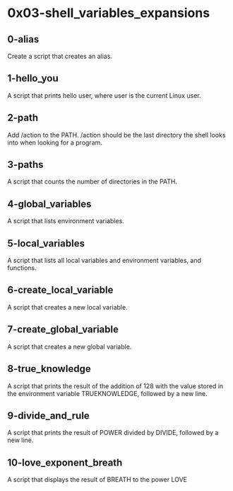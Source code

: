 # 0x03-shell_variables_expansions
## 0-alias
Create a script that creates an alias.
## 1-hello_you
A script that prints hello user, where user is the current Linux user.
## 2-path
Add /action to the PATH. /action should be the last directory the shell looks into when looking for a program.
## 3-paths
A script that counts the number of directories in the PATH.
## 4-global_variables
A script that lists environment variables.
## 5-local_variables
A script that lists all local variables and environment variables, and functions.
## 6-create_local_variable
A script that creates a new local variable.
## 7-create_global_variable
A script that creates a new global variable.
## 8-true_knowledge
A script that prints the result of the addition of 128 with the value stored in the environment variable TRUEKNOWLEDGE, followed by a new line.
## 9-divide_and_rule
A script that prints the result of POWER divided by DIVIDE, followed by a new line.
## 10-love_exponent_breath
A script that displays the result of BREATH to the power LOVE
